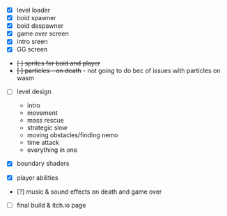  - [x] level loader
 - [x] boid spawner
 - [x] boid despawner
 - [x] game over screen
 - [x] intro sreen
 - [x] GG screen
 - ~~[ ] sprites for boid and player~~
 - ~~[ ] particles - on death~~ - not going to do bec of issues with particles on wasm
 - [ ] level design
    - intro
    - movement
    - mass rescue
    - strategic slow
    - moving obstacles/finding nemo
    - time attack
    - everything in one

 - [x] boundary shaders
 - [x] player abilities
 - [?] music & sound effects on death and game over
 - [ ] final build & itch.io page
